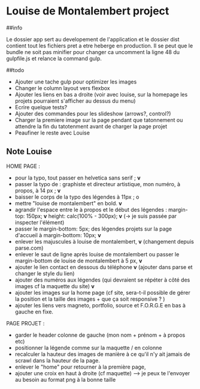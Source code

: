 # Louise de Montalembert project
##info

Le dossier app sert au developement de l'application et le dossier dist contient tout les fichiers pret a etre heberge 
en production. Il se peut que le bundle ne soit pas minifier pour changer ca uncomment la ligne 48 du gulpfile.js et 
relance la command gulp.

##todo
- Ajouter une tache gulp pour optimizer les images
- Changer le column layout vers flexbox
- Ajouter les liens en bas a droite (voir avec louise, sur la homepage les projets pourraient s'afficher au dessus du menu)
- Ecrire quelque tests?
- Ajouter des commandes pour les slideshow (arrows?, control?)
- Charger la premiere image sur la page pendant que tatonnement ou attendre la fin du tatotenment avant de charger la page projet
- Peaufiner le reste avec Louise


## Note Louise

HOME PAGE :

- pour la typo, tout passer en helvetica sans serif ; **v**
- passer la typo de : graphiste et directeur artistique, mon numéro, à propos, à 14 px ; **v**
- baisser le corps de la typo des légendes à 11px ; o
- mettre "louise de montalembert" en bold. **v**
- agrandir l'espace entre le à propos et le début des légendes : 
margin-top: 150px; **v**
height: calc(100% - 300px); **v**
(-> je suis passée par inspecter l'élément)
- passer le margin-bottom: 5px; des légendes projets sur la page d'accueil à margin-bottom: 10px; **v**
- enlever les majuscules à louise de montalembert, **v** (changement depuis parse.com)
- enlever le saut de ligne après louise de montalembert ou passer le margin-bottom de louise de montalembert à 5 px, **v**
- ajouter le lien contact en dessous du téléphone **v** (ajouter dans parse et changer le style du lien)
- ajouter des numéros aux légendes (qui devraient se répéter à côté des images cf la maquette du site) **v**
- ajouter les images sur la home page (cf site, sera-t-il possible de gérer la position et la taille des images + que ça soit responsive ? )
- ajouter les liens vers magneto, portfolio, source et F.O.R.G.E en bas à gauche en fixe. 

PAGE PROJET : 

- garder le header colonne de gauche (mon nom + prénom + à propos etc)
- positionner la légende comme sur la maquette / en colonne 
- recalculer la hauteur des images de manière à ce qu'il n'y ait jamais de scrawl dans la hauteur de la page. 
- enlever le "home" pour retourner à la première page, 
- ajouter une croix en haut à droite (cf maquette) 
—> je peux te l'envoyer au besoin au format png à la bonne taille